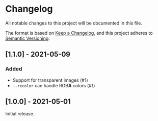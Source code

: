 # Changelog
All notable changes to this project will be documented in this file.

The format is based on [Keep a Changelog](https://keepachangelog.com/en/1.0.0/),
and this project adheres to [Semantic Versioning](https://semver.org/spec/v2.0.0.html).


## [1.1.0] - 2021-05-09
### Added
- Support for transparent images (#1)
- `--recolor` can handle RGB**A** colors (#1)


## [1.0.0] - 2021-05-01
Initial release.
